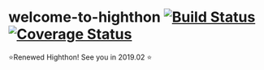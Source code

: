 # welcome-to-highthon [![Build Status](https://travis-ci.org/highthon/welcome-to-highthon.svg?branch=master)](https://travis-ci.org/highthon/welcome-to-highthon) [![Coverage Status](https://coveralls.io/repos/github/highthon/welcome-to-highthon/badge.svg?branch=master)](https://coveralls.io/github/highthon/welcome-to-highthon?branch=master)
⭐Renewed Highthon! See you in 2019.02 ⭐
